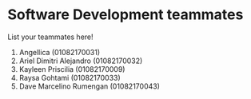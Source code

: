 # Software Development teammates

List your teammates here!
1. Angellica (01082170031)
2. Ariel Dimitri Alejandro (01082170032) 
3. Kayleen Priscilia (01082170009)
4. Raysa Gohtami (01082170033)
5. Dave Marcelino Rumengan (01082170043)
